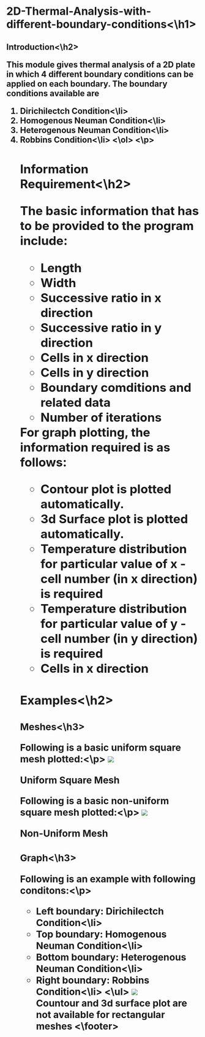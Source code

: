 <h1> 2D-Thermal-Analysis-with-different-boundary-conditions<\h1>
<h2>Introduction<\h2>
  <p>This module gives thermal analysis of a 2D plate in which 4 different boundary conditions can be applied on each boundary. The boundary conditions available are 
    <ol>
      <li>Dirichilectch Condition<\li>
      <li>Homogenous Neuman Condition<\li>
      <li>Heterogenous Neuman Condition<\li>
      <li>Robbins Condition<\li>
    <\ol>
  <\p>
<h2>Information Requirement<\h2>
<p>
  The basic information that has to be provided to the program include:
  <ul>
    <li>Length</li>
    <li>Width</li>
    <li>Successive ratio in x direction</li>
    <li>Successive ratio in y direction</li>
    <li>Cells in x direction</li>
    <li>Cells in y direction</li>
    <li>Boundary comditions and related data</li>
    <li>Number of iterations</li>
  </ul>
 For graph plotting, the information required is as follows:
  <ul>
    <li>Contour plot is plotted automatically.</li>
    <li>3d Surface plot is plotted automatically.</li>
    <li>Temperature distribution for particular value of x - cell number (in x direction) is required</li>
    <li>Temperature distribution for particular value of y - cell number (in y direction) is required</li>
    <li>Cells in x direction</li>
  </ul>
</p>
<h2>Examples<\h2>
  <h3>Meshes<\h3>
    <p>Following is a basic uniform square mesh plotted:<\p>
      <img src = "https://user-images.githubusercontent.com/63182419/128965926-6bd5b95a-e644-4b33-89ab-32e97afe12f4.png"></img>
<p>Uniform Square Mesh</p>
    <p>Following is a basic non-uniform square mesh plotted:<\p>
      <img src = "https://user-images.githubusercontent.com/63182419/128965930-84635c67-54de-4f9d-bf29-3cf066a3917d.png"></img>
<p>Non-Uniform Mesh</p>
  <h3>Graph<\h3>
    <p>Following is an example with following conditons:<\p>
     <ul>
      <li>Left boundary: Dirichilectch Condition<\li>
      <li>Top boundary: Homogenous Neuman Condition<\li>
      <li>Bottom boundary: Heterogenous Neuman Condition<\li>
      <li>Right boundary: Robbins Condition<\li>
     <\ul>
   <img src="https://user-images.githubusercontent.com/63182419/129669197-4b47f243-1ded-4f9e-b291-702971015e68.png">
       
<footer>
  Countour and 3d surface plot are not available for rectangular meshes
<\footer>
